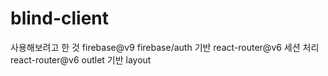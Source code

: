 # blind-client


사용해보려고 한 것
firebase@v9
firebase/auth 기반 react-router@v6 세션 처리
react-router@v6 outlet 기반 layout
